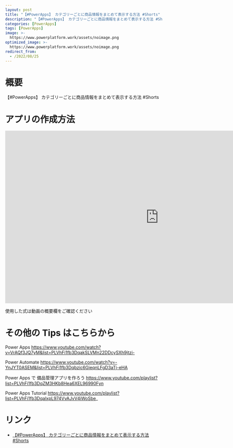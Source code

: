 ```yaml
---
layout: post
title: "【#PowerApps】 カテゴリーごとに商品情報をまとめて表示する方法 #Shorts"
description: "【#PowerApps】 カテゴリーごとに商品情報をまとめて表示する方法 #Shortsを動画で分かりやすく解説"
categories: [PowerApps]
tags: [PowerApps]
image: >-
  https://www.powerplatform.work/assets/noimage.png
optimized_image: >-
  https://www.powerplatform.work/assets/noimage.png
redirect_from:
  - /2022/08/25
---
```



#  概要

【#PowerApps】 カテゴリーごとに商品情報をまとめて表示する方法 #Shorts


# アプリの作成方法

<iframe width="983" height="553" src="https://www.youtube.com/embed/42l3nHH51OM" title="YouTube video player" frameborder="0" allow="accelerometer; autoplay; clipboard-write; encrypted-media; gyroscope; picture-in-picture" allowfullscreen></iframe>


使用した式は動画の概要欄をご確認ください


# その他の Tips はこちらから

Power Apps
https://www.youtube.com/watch?v=VrAQf3JQ7yM&list=PLVhFi1fb3DqakSLVMn22DDcySXh9jtzi- 

Power Automate
https://www.youtube.com/watch?v=-YnJYT0ASEM&list=PLVhFi1fb3Dqbzic6GieqnLFgD3aTj-eHA

Power Apps で 備品管理アプリを作ろう
https://www.youtube.com/playlist?list=PLVhFi1fb3DqZM3HKb8Hea6XEL96990Fyn

Power Apps Tutorial
https://www.youtube.com/playlist?list=PLVhFi1fb3DqalxpL974VvAJvV4iWoSbe_

# リンク


- [【#PowerApps】 カテゴリーごとに商品情報をまとめて表示する方法 #Shorts](https://www.youtube.com/watch?v=42l3nHH51OM)


